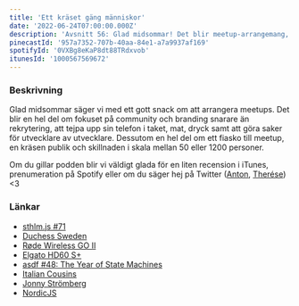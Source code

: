 ```yaml
---
title: 'Ett kräset gäng människor'
date: '2022-06-24T07:00:00.000Z'
description: 'Avsnitt 56: Glad midsommar! Det blir meetup-arrangemang, community, branding, en telefon tejpad i taket och mycket mycket annat!'
pinecastId: '957a7352-707b-40aa-84e1-a7a9937af169'
spotifyId: '0VXBg8eKaP8dt88TRdxvob'
itunesId: '1000567569672'
---
```


### Beskrivning

Glad midsommar säger vi med ett gott snack om att arrangera meetups. Det blir en hel del om fokuset på community och branding snarare än rekrytering, att tejpa upp sin telefon i taket, mat, dryck samt att göra saker för utvecklare av utvecklare.
Dessutom en hel del om ett fiasko till meetup, en kräsen publik och skillnaden i skala mellan 50 eller 1200 personer.

Om du gillar podden blir vi väldigt glada för en liten recension i iTunes, prenumeration på Spotify eller om du säger hej på Twitter ([Anton](https://twitter.com/Awnton), [Therése](https://twitter.com/tkomstadius)) &lt;3

### Länkar

- [sthlm.js #71](https://www.meetup.com/sthlm-js/events/286391590/)
- [Duchess Sweden](https://www.meetup.com/duchess-sweden/)
- [Røde Wireless GO II](https://rode.com/fr/microphones/wireless/wirelessgoii)
- [Elgato HD60 S+](https://www.elgato.com/sv/game-capture-hd60-s-plus)
- [asdf #48: The Year of State Machines](https://asdf.pizza/48-the-year-of-state-machines/)
- [Italian Cousins](https://theitaliancousins.se)
- [Jonny Strömberg](https://twitter.com/javve)
- [NordicJS](https://nordicjs.com/2022)
